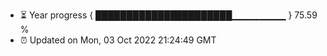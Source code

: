 - ⏳ Year progress { ██████████████████████▁▁▁▁▁▁▁▁ } 75.59 %
- ⏰ Updated on Mon, 03 Oct 2022 21:24:49 GMT

